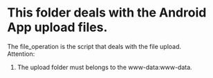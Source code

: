 This folder deals with the Android App upload files.
============
The file_operation is the script that deals with the file upload.  
Attention:
1. The upload folder must belongs to the www-data:www-data.
